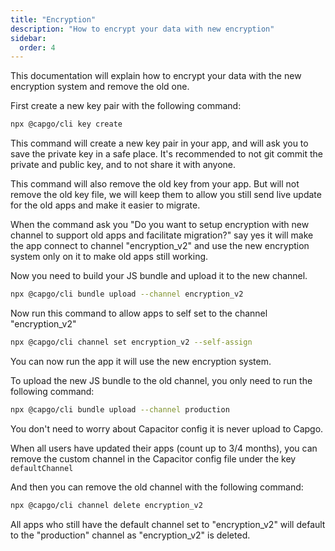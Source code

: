 ```yaml
---
title: "Encryption"
description: "How to encrypt your data with new encryption"
sidebar:
  order: 4
---
```


This documentation will explain how to encrypt your data with the new encryption system and remove the old one.

First create a new key pair with the following command:

```bash
npx @capgo/cli key create
```

This command will create a new key pair in your app, and will ask you to save the private key in a safe place. It's recommended to not git commit the private and public key, and to not share it with anyone.

This command will also remove the old key from your app. But will not remove the old key file, we will keep them to allow you still send live update for the old apps and make it easier to migrate.

When the command ask you "Do you want to setup encryption with new channel to support old apps and facilitate migration?" say yes it will make the app connect to channel "encryption_v2" and use the new encryption system only on it to make old apps still working.

Now you need to build your JS bundle and upload it to the new channel.

```bash
npx @capgo/cli bundle upload --channel encryption_v2
```

Now run this command to allow apps to self set to the channel "encryption_v2"

```bash
npx @capgo/cli channel set encryption_v2 --self-assign
```

You can now run the app it will use the new encryption system.

To upload the new JS bundle to the old channel, you only need to run the following command:

```bash
npx @capgo/cli bundle upload --channel production
```

You don't need to worry about Capacitor config it is never upload to Capgo.

When all users have updated their apps (count up to 3/4 months), you can remove the custom channel in the Capacitor config file under the key `defaultChannel`

And then you can remove the old channel with the following command:

```bash
npx @capgo/cli channel delete encryption_v2
```

All apps who still have the default channel set to "encryption_v2" will default to the "production" channel as "encryption_v2" is deleted.

